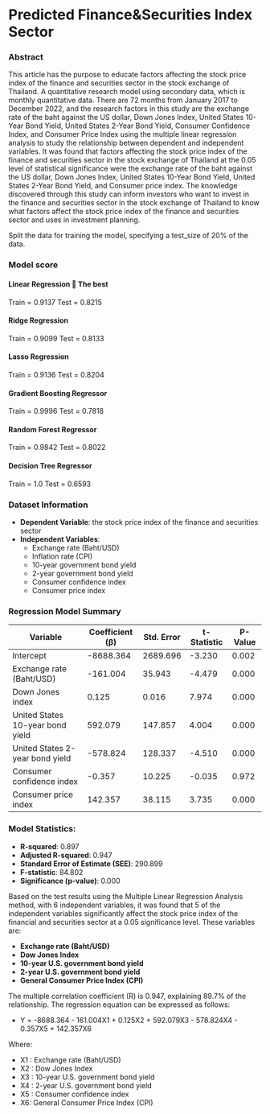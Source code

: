 # Predicted Finance&Securities Index Sector
### Abstract
This article has the purpose to educate factors affecting the stock price index of the finance and securities sector in the stock exchange of Thailand. A quantitative research model using secondary data, which is monthly quantitative data. There are 72 months from January 2017 to December 2022, and the research factors in this study are the exchange rate of the baht against the US dollar, Down Jones Index, United States 10-Year Bond Yield, United States 2-Year Bond Yield, Consumer Confidence Index, and Consumer Price Index using the multiple linear regression analysis to study the relationship between dependent and independent variables. 
It was found that factors affecting the stock price index of the finance and securities sector in the stock exchange of Thailand at the 0.05 level of statistical significance were the exchange rate of the baht against the US dollar, Down Jones Index, United States 10-Year Bond Yield, United States 2-Year Bond Yield, and Consumer price index. The knowledge discovered through this study can inform investors who want to invest in the finance and securities sector in the stock exchange of Thailand to know what factors affect the stock price index of the finance and securities sector and uses in investment planning. 

 Split the data for training the model, specifying a test_size of 20% of the data.
### Model score
#### Linear Regression 💎 **The best**
Train = 0.9137 
Test = 0.8215 

#### Ridge Regression 
Train = 0.9099 
Test = 0.8133 

#### Lasso Regression 
Train = 0.9136 
Test = 0.8204 

#### Gradient Boosting Regressor 
Train = 0.9996 
Test = 0.7818 

#### Random Forest Regressor 
Train = 0.9842 
Test = 0.8022 

#### Decision Tree Regressor 
Train = 1.0 
Test = 0.6593 

### Dataset Information
- **Dependent Variable**: the stock price index of the finance and securities sector
- **Independent Variables**:
  - Exchange rate (Baht/USD)
  - Inflation rate (CPI)
  - 10-year government bond yield
  - 2-year government bond yield
  - Consumer confidence index
  - Consumer price index

### Regression Model Summary

| Variable                              | Coefficient (β) | Std. Error  | t-Statistic | P-Value   |
|---------------------------------------|-----------------|-------------|-------------|-----------|
| Intercept                             | -8688.364       | 2689.696    | -3.230      | 0.002     |
| Exchange rate (Baht/USD)              | -161.004        | 35.943      | -4.479      | 0.000     |
| Down Jones index                      | 0.125           | 0.016       | 7.974       | 0.000     |
| United States 10-year bond yield         | 592.079         | 147.857     | 4.004       | 0.000     |
| United States 2-year bond yield          | -578.824        | 128.337     | -4.510      | 0.000     |
| Consumer confidence index             | -0.357          | 10.225      | -0.035      | 0.972     |
| Consumer price index                | 142.357         | 38.115      | 3.735       | 0.000     |

### Model Statistics:
- **R-squared**: 0.897
- **Adjusted R-squared**: 0.947
- **Standard Error of Estimate (SEE)**: 290.899
- **F-statistic**: 84.802
- **Significance (p-value)**: 0.000

Based on the test results using the Multiple Linear Regression Analysis method, with 6 independent variables, it was found that 5 of the independent variables significantly affect the stock price index of the financial and securities sector at a 0.05 significance level. These variables are:
- **Exchange rate (Baht/USD)**
- **Dow Jones Index**
- **10-year U.S. government bond yield**
- **2-year U.S. government bond yield**
- **General Consumer Price Index (CPI)**

The multiple correlation coefficient (R) is 0.947, explaining 89.7% of the relationship. The regression equation can be expressed as follows:
- Y = -8688.364 - 161.004X1 + 0.125X2 + 592.079X3 - 578.824X4 - 0.357X5 + 142.357X6

Where:
- X1 : Exchange rate (Baht/USD)
- X2 : Dow Jones Index
- X3 : 10-year U.S. government bond yield
- X4 : 2-year U.S. government bond yield
- X5 : Consumer confidence index
- X6: General Consumer Price Index (CPI)

